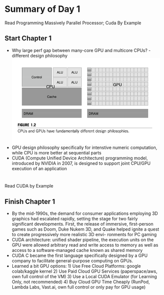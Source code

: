# Summary of Day 1

Read Programming
Massively Parallel
Processor; Cuda By Example
## Start Chapter 1 
- Why large perf gap between many-core GPU and multicore CPUs? - different design philosophy ![Fig1](./Screenshot%202025-05-07%20at%2023.11.56.png)
- GPU design philosophy specifically for intenstive numeric computation, while CPU is more better at sequential parts
- CUDA (Compute Unified Device Architecture) programming model,
introduced by NVIDIA in 2007, is designed to support joint CPU/GPU execution of an application

#
Read CUDA by Example
## Finish Chapter 1
- By the mid-1990s, the demand for consumer applications employing 3D graphics
had escalated rapidly, setting the stage for two fairly significant developments.
First, the release of immersive, first-person games such as Doom, Duke Nukem
3D, and Quake helped ignite a quest to create progressively more realistic 3D envi-
ronments for PC gaming
- CUDA architecture: unified shader pipeline, the execution units on the GPU were allowed arbitrary read and
write access to memory as well as access to a software-managed cache known
as shared memory
- CUDA C became the first language specifically
designed by a GPU company to facilitate general-purpose computing on GPUs.
- Learned a bit GPU options: 1) Use Free Cloud Platforms: google colab/kaggle kernel 2) Use Paid Cloud GPU Services (paperspace/aws, own full control of the VM) 3) Use a Local CUDA Emulator (for Learning Only, not recommended) 4) Buy Cloud GPU Time Cheaply (RunPod, Lambda Labs, Vast.ai, own full control or only pay for GPU usage)
